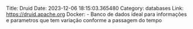 Title: Druid
Date: 2023-12-06 18:15:03.365480
Category: databases
Link: https://druid.apache.org
Docker: -
Banco de dados ideal para informações e parametros que tem variação conforme a passagem do tempo
